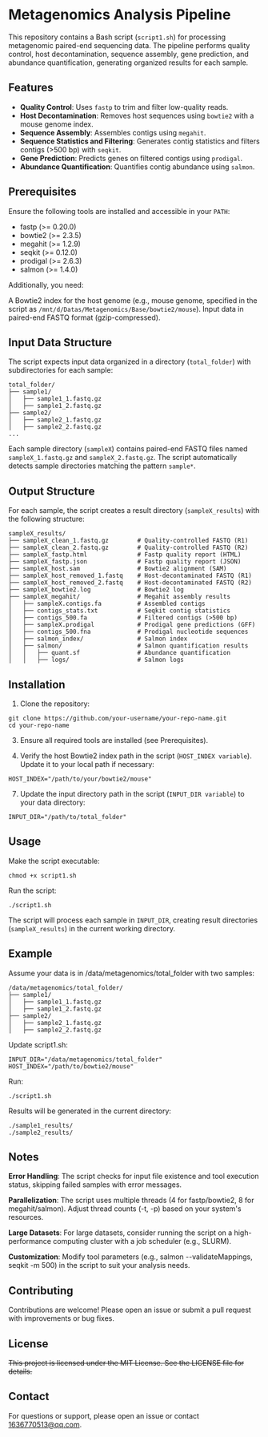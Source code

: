 # **Metagenomics Analysis Pipeline**  

This repository contains a Bash script (`script1.sh`) for processing metagenomic paired-end sequencing data. The pipeline performs quality control, host decontamination, sequence assembly, gene prediction, and abundance quantification, generating organized results for each sample.  

## Features

- **Quality Control**: Uses `fastp` to trim and filter low-quality reads.
- **Host Decontamination**: Removes host sequences using `bowtie2` with a mouse genome index.
- **Sequence Assembly**: Assembles contigs using `megahit`.
- **Sequence Statistics and Filtering**: Generates contig statistics and filters contigs (>500 bp) with `seqkit`.
- **Gene Prediction**: Predicts genes on filtered contigs using `prodigal`.
- **Abundance Quantification**: Quantifies contig abundance using `salmon`.

## Prerequisites
Ensure the following tools are installed and accessible in your `PATH`:

- fastp (>= 0.20.0)
- bowtie2 (>= 2.3.5)
- megahit (>= 1.2.9)
- seqkit (>= 0.12.0)
- prodigal (>= 2.6.3)
- salmon (>= 1.4.0)

Additionally, you need:

A Bowtie2 index for the host genome (e.g., mouse genome, specified in the script as `/mnt/d/Datas/Metagenomics/Base/bowtie2/mouse`).
Input data in paired-end FASTQ format (gzip-compressed).

## Input Data Structure
The script expects input data organized in a directory (`total_folder`) with subdirectories for each sample:
```
total_folder/
├── sample1/
│   ├── sample1_1.fastq.gz
│   ├── sample1_2.fastq.gz
├── sample2/
│   ├── sample2_1.fastq.gz
│   ├── sample2_2.fastq.gz
...
```



Each sample directory (`sampleX`) contains paired-end FASTQ files named` sampleX_1.fastq.gz` and `sampleX_2.fastq.gz`.
The script automatically detects sample directories matching the pattern `sample*`.

## Output Structure
For each sample, the script creates a result directory (`sampleX_results`) with the following structure:
```
sampleX_results/
├── sampleX_clean_1.fastq.gz        # Quality-controlled FASTQ (R1)
├── sampleX_clean_2.fastq.gz        # Quality-controlled FASTQ (R2)
├── sampleX_fastp.html              # Fastp quality report (HTML)
├── sampleX_fastp.json              # Fastp quality report (JSON)
├── sampleX_host.sam                # Bowtie2 alignment (SAM)
├── sampleX_host_removed_1.fastq    # Host-decontaminated FASTQ (R1)
├── sampleX_host_removed_2.fastq    # Host-decontaminated FASTQ (R2)
├── sampleX_bowtie2.log             # Bowtie2 log
├── sampleX_megahit/                # Megahit assembly results
│   ├── sampleX.contigs.fa          # Assembled contigs
│   ├── contigs_stats.txt           # Seqkit contig statistics
│   ├── contigs_500.fa              # Filtered contigs (>500 bp)
│   ├── sampleX.prodigal            # Prodigal gene predictions (GFF)
│   ├── contigs_500.fna             # Prodigal nucleotide sequences
│   ├── salmon_index/               # Salmon index
│   ├── salmon/                     # Salmon quantification results
│   │   ├── quant.sf                # Abundance quantification
│   │   ├── logs/                   # Salmon logs
```
## Installation

1. Clone the repository:
```
git clone https://github.com/your-username/your-repo-name.git
cd your-repo-name
```

3. Ensure all required tools are installed (see Prerequisites).  


4. Verify the host Bowtie2 index path in the script (`HOST_INDEX variable`). Update it to your local path if necessary:
```
HOST_INDEX="/path/to/your/bowtie2/mouse"  
```

7. Update the input directory path in the script (`INPUT_DIR variable`) to your data directory:
```
INPUT_DIR="/path/to/total_folder"
```


## Usage

Make the script executable:
```
chmod +x script1.sh
```

Run the script:
```
./script1.sh
```

The script will process each sample in `INPUT_DIR`, creating result directories (`sampleX_results`) in the current working directory.

## Example
Assume your data is in /data/metagenomics/total_folder with two samples:

```
/data/metagenomics/total_folder/
├── sample1/
│   ├── sample1_1.fastq.gz
│   ├── sample1_2.fastq.gz
├── sample2/
│   ├── sample2_1.fastq.gz
│   ├── sample2_2.fastq.gz
```


Update script1.sh:
```
INPUT_DIR="/data/metagenomics/total_folder"
HOST_INDEX="/path/to/bowtie2/mouse"
```

Run:
```
./script1.sh
```

Results will be generated in the current directory:
```
./sample1_results/
./sample2_results/
```


## Notes

**Error Handling**: The script checks for input file existence and tool execution status, skipping failed samples with error messages.


**Parallelization**: The script uses multiple threads (4 for fastp/bowtie2, 8 for megahit/salmon). Adjust thread counts (-t, -p) based on your system's resources.


**Large Datasets**: For large datasets, consider running the script on a high-performance computing cluster with a job scheduler (e.g., SLURM).


**Customization**: Modify tool parameters (e.g., salmon --validateMappings, seqkit -m 500) in the script to suit your analysis needs.


## Contributing
Contributions are welcome! Please open an issue or submit a pull request with improvements or bug fixes.


## License
~~This project is licensed under the MIT License. See the LICENSE file for details.~~


## Contact
For questions or support, please open an issue or contact 1636770513@qq.com.
